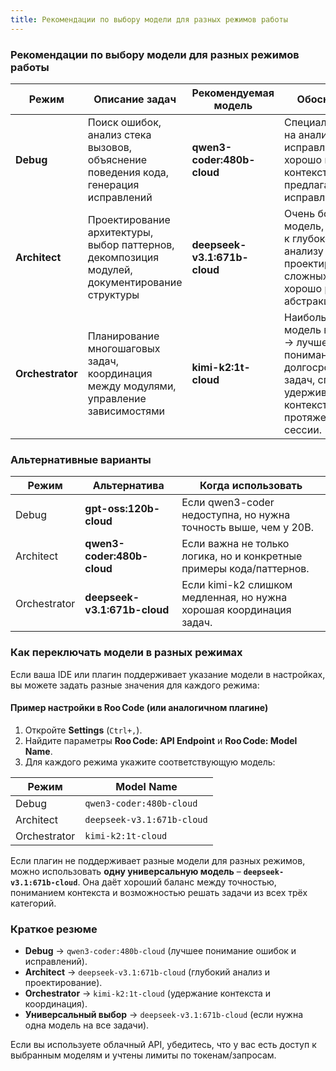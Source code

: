 ```yaml
---
title: Рекомендации по выбору модели для разных режимов работы
---
```

### Рекомендации по выбору модели для разных режимов работы

| Режим | Описание задач | Рекомендуемая модель | Обоснование |
|-------|----------------|----------------------|-------------|
| **Debug** | Поиск ошибок, анализ стека вызовов, объяснение поведения кода, генерация исправлений | **qwen3-coder:480b-cloud** | Специализирована на анализе и исправлении кода, хорошо понимает контекст ошибок, предлагает точные исправления. |
| **Architect** | Проектирование архитектуры, выбор паттернов, декомпозиция модулей, документирование структуры | **deepseek-v3.1:671b-cloud** | Очень большая модель, способна к глубокому анализу и проектированию сложных систем, хорошо работает с абстракциями. |
| **Orchestrator** | Планирование многошаговых задач, координация между модулями, управление зависимостями | **kimi-k2:1t-cloud** | Наибольшая модель в списке → лучшее понимание долгосрочных задач, способна удерживать контекст на протяжении всей сессии. |

### Альтернативные варианты

| Режим | Альтернатива | Когда использовать |
|-------|--------------|--------------------|
| Debug | **gpt-oss:120b-cloud** | Если qwen3-coder недоступна, но нужна точность выше, чем у 20B. |
| Architect | **qwen3-coder:480b-cloud** | Если важна не только логика, но и конкретные примеры кода/паттернов. |
| Orchestrator | **deepseek-v3.1:671b-cloud** | Если kimi-k2 слишком медленная, но нужна хорошая координация задач. |

### Как переключать модели в разных режимах

Если ваша IDE или плагин поддерживает указание модели в настройках, вы можете задать разные значения для каждого режима:

#### Пример настройки в Roo Code (или аналогичном плагине)

1. Откройте **Settings** (`Ctrl+,`).  
2. Найдите параметры **Roo Code: API Endpoint** и **Roo Code: Model Name**.  
3. Для каждого режима укажите соответствующую модель:

| Режим | Model Name |
|-------|------------|
| Debug | `qwen3-coder:480b-cloud` |
| Architect | `deepseek-v3.1:671b-cloud` |
| Orchestrator | `kimi-k2:1t-cloud` |

Если плагин не поддерживает разные модели для разных режимов, можно использовать **одну универсальную модель** – **`deepseek-v3.1:671b-cloud`**. Она даёт хороший баланс между точностью, пониманием контекста и возможностью решать задачи из всех трёх категорий.

### Краткое резюме

- **Debug** → `qwen3-coder:480b-cloud` (лучшее понимание ошибок и исправлений).  
- **Architect** → `deepseek-v3.1:671b-cloud` (глубокий анализ и проектирование).  
- **Orchestrator** → `kimi-k2:1t-cloud` (удержание контекста и координация).  
- **Универсальный выбор** → `deepseek-v3.1:671b-cloud` (если нужна одна модель на все задачи).  

Если вы используете облачный API, убедитесь, что у вас есть доступ к выбранным моделям и учтены лимиты по токенам/запросам.